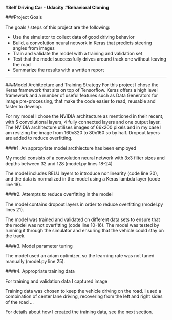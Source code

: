 #**Self Driving Car - Udacity**
#**Behavioral Cloning**

###Project Goals

The goals / steps of this project are the following:

* Use the simulator to collect data of good driving behavior
* Build, a convolution neural network in Keras that predicts steering angles from images
* Train and validate the model with a training and validation set
* Test that the model successfully drives around track one without leaving the road
* Summarize the results with a written report

---

###Model Architecture and Training Strategy
For this project I chose the Keras framework that sits on top of Tensorflow. Keras offers a high level framework and a number of useful features such as Data Generators for image pre-processing, that make the code easier to read, reusable and faster to develop.

For my model I chose the NVIDIA architecture as mentioned in their recent, with 5 convolutional layers, 4 fully connected layers and one output layer. The NVIDIA architecture utilises images of 66x200 pixels and in my case I am resizing the image from 160x320 to 80x160 so by half. Dropout layers are added to reduce overfitting.


####1. An appropriate model arcthiecture has been employed

My model consists of a convolution neural network with 3x3 filter sizes and depths between 32 and 128 (model.py lines 18-24) 

The model includes RELU layers to introduce nonlinearity (code line 20), and the data is normalized in the model using a Keras lambda layer (code line 18). 

####2. Attempts to reduce overfitting in the model

The model contains dropout layers in order to reduce overfitting (model.py lines 21). 

The model was trained and validated on different data sets to ensure that the model was not overfitting (code line 10-16). The model was tested by running it through the simulator and ensuring that the vehicle could stay on the track.

####3. Model parameter tuning

The model used an adam optimizer, so the learning rate was not tuned manually (model.py line 25).

####4. Appropriate training data

For training and validation data I captured image

Training data was chosen to keep the vehicle driving on the road. I used a combination of center lane driving, recovering from the left and right sides of the road ... 

For details about how I created the training data, see the next section. 